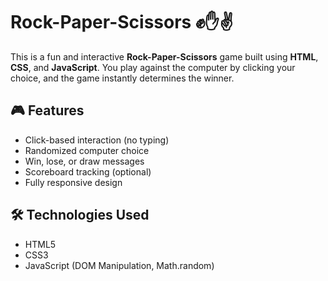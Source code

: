 # Rock-Paper-Scissors ✊✋✌️

This is a fun and interactive **Rock-Paper-Scissors** game built using **HTML**, **CSS**, and **JavaScript**. You play against the computer by clicking your choice, and the game instantly determines the winner.

## 🎮 Features
- Click-based interaction (no typing)
- Randomized computer choice
- Win, lose, or draw messages
- Scoreboard tracking (optional)
- Fully responsive design

## 🛠️ Technologies Used
- HTML5
- CSS3
- JavaScript (DOM Manipulation, Math.random)

